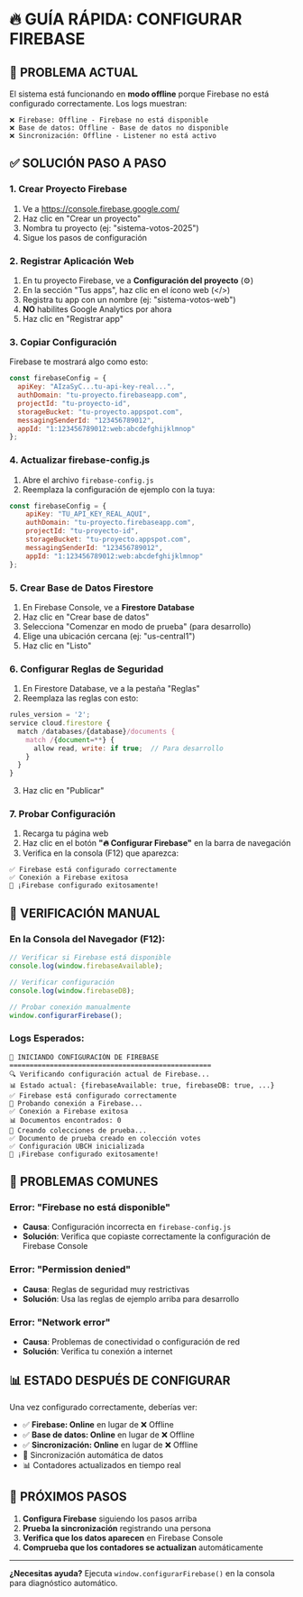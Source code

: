 # 🔥 GUÍA RÁPIDA: CONFIGURAR FIREBASE

## 🚨 PROBLEMA ACTUAL
El sistema está funcionando en **modo offline** porque Firebase no está configurado correctamente. Los logs muestran:
```
❌ Firebase: Offline - Firebase no está disponible
❌ Base de datos: Offline - Base de datos no disponible
❌ Sincronización: Offline - Listener no está activo
```

## ✅ SOLUCIÓN PASO A PASO

### 1. **Crear Proyecto Firebase**
1. Ve a https://console.firebase.google.com/
2. Haz clic en "Crear un proyecto"
3. Nombra tu proyecto (ej: "sistema-votos-2025")
4. Sigue los pasos de configuración

### 2. **Registrar Aplicación Web**
1. En tu proyecto Firebase, ve a **Configuración del proyecto** (⚙️)
2. En la sección "Tus apps", haz clic en el ícono web (</>)
3. Registra tu app con un nombre (ej: "sistema-votos-web")
4. **NO** habilites Google Analytics por ahora
5. Haz clic en "Registrar app"

### 3. **Copiar Configuración**
Firebase te mostrará algo como esto:
```javascript
const firebaseConfig = {
  apiKey: "AIzaSyC...tu-api-key-real...",
  authDomain: "tu-proyecto.firebaseapp.com",
  projectId: "tu-proyecto-id",
  storageBucket: "tu-proyecto.appspot.com",
  messagingSenderId: "123456789012",
  appId: "1:123456789012:web:abcdefghijklmnop"
};
```

### 4. **Actualizar firebase-config.js**
1. Abre el archivo `firebase-config.js`
2. Reemplaza la configuración de ejemplo con la tuya:
```javascript
const firebaseConfig = {
    apiKey: "TU_API_KEY_REAL_AQUI",
    authDomain: "tu-proyecto.firebaseapp.com",
    projectId: "tu-proyecto-id",
    storageBucket: "tu-proyecto.appspot.com",
    messagingSenderId: "123456789012",
    appId: "1:123456789012:web:abcdefghijklmnop"
};
```

### 5. **Crear Base de Datos Firestore**
1. En Firebase Console, ve a **Firestore Database**
2. Haz clic en "Crear base de datos"
3. Selecciona "Comenzar en modo de prueba" (para desarrollo)
4. Elige una ubicación cercana (ej: "us-central1")
5. Haz clic en "Listo"

### 6. **Configurar Reglas de Seguridad**
1. En Firestore Database, ve a la pestaña "Reglas"
2. Reemplaza las reglas con esto:
```javascript
rules_version = '2';
service cloud.firestore {
  match /databases/{database}/documents {
    match /{document=**} {
      allow read, write: if true;  // Para desarrollo
    }
  }
}
```
3. Haz clic en "Publicar"

### 7. **Probar Configuración**
1. Recarga tu página web
2. Haz clic en el botón **"🔥 Configurar Firebase"** en la barra de navegación
3. Verifica en la consola (F12) que aparezca:
```
✅ Firebase está configurado correctamente
✅ Conexión a Firebase exitosa
🎉 ¡Firebase configurado exitosamente!
```

## 🔧 VERIFICACIÓN MANUAL

### En la Consola del Navegador (F12):
```javascript
// Verificar si Firebase está disponible
console.log(window.firebaseAvailable);

// Verificar configuración
console.log(window.firebaseDB);

// Probar conexión manualmente
window.configurarFirebase();
```

### Logs Esperados:
```
🔧 INICIANDO CONFIGURACIÓN DE FIREBASE
==================================================
🔍 Verificando configuración actual de Firebase...
📊 Estado actual: {firebaseAvailable: true, firebaseDB: true, ...}
✅ Firebase está configurado correctamente
🧪 Probando conexión a Firebase...
✅ Conexión a Firebase exitosa
📊 Documentos encontrados: 0
🔧 Creando colecciones de prueba...
✅ Documento de prueba creado en colección votes
✅ Configuración UBCH inicializada
🎉 ¡Firebase configurado exitosamente!
```

## 🚨 PROBLEMAS COMUNES

### Error: "Firebase no está disponible"
- **Causa**: Configuración incorrecta en `firebase-config.js`
- **Solución**: Verifica que copiaste correctamente la configuración de Firebase Console

### Error: "Permission denied"
- **Causa**: Reglas de seguridad muy restrictivas
- **Solución**: Usa las reglas de ejemplo arriba para desarrollo

### Error: "Network error"
- **Causa**: Problemas de conectividad o configuración de red
- **Solución**: Verifica tu conexión a internet

## 📊 ESTADO DESPUÉS DE CONFIGURAR

Una vez configurado correctamente, deberías ver:
- ✅ **Firebase: Online** en lugar de ❌ Offline
- ✅ **Base de datos: Online** en lugar de ❌ Offline  
- ✅ **Sincronización: Online** en lugar de ❌ Offline
- 🔄 Sincronización automática de datos
- 📊 Contadores actualizados en tiempo real

## 🎯 PRÓXIMOS PASOS

1. **Configura Firebase** siguiendo los pasos arriba
2. **Prueba la sincronización** registrando una persona
3. **Verifica que los datos aparecen** en Firebase Console
4. **Comprueba que los contadores se actualizan** automáticamente

---

**¿Necesitas ayuda?** Ejecuta `window.configurarFirebase()` en la consola para diagnóstico automático. 